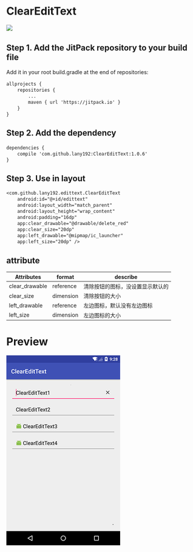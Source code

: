 # ClearEditText
[![](https://jitpack.io/v/lany192/ClearEditText.svg)](https://jitpack.io/#lany192/ClearEditText)
## Step 1. Add the JitPack repository to your build file
Add it in your root build.gradle at the end of repositories:

    allprojects {
        repositories {
            ...
            maven { url 'https://jitpack.io' }
        }
    }
    
## Step 2. Add the dependency

    dependencies {
        compile 'com.github.lany192:ClearEditText:1.0.6'
    }

## Step 3. Use in layout

    <com.github.lany192.edittext.ClearEditText
        android:id="@+id/edittext"
        android:layout_width="match_parent"
        android:layout_height="wrap_content"
        android:padding="16dp"
        app:clear_drawable="@drawable/delete_red"
        app:clear_size="20dp"
        app:left_drawable="@mipmap/ic_launcher"
        app:left_size="20dp" />

## attribute 

|Attributes|format|describe
|---|---|---|
|clear_drawable| reference|清除按钮的图标，没设置显示默认的
|clear_size| dimension|清除按钮的大小
|left_drawable| reference|左边图标，默认没有左边图标
|left_size| dimension|左边图标的大小

# Preview
![image](https://github.com/lany192/ClearEditText/raw/master/preview/pic.png)